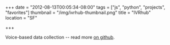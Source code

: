 +++
date = "2012-08-13T00:05:34-08:00"
tags = ["js", "python", "projects", "favorites"]
thumbnail = "/img/ivrhub-thumbnail.png"
title = "IVRhub"
location = "SF"

+++

Voice-based data collection -- read more [on github](https://github.com/aquaya/ivrhub).
